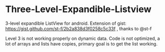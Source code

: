 # Three-Level-Expandible-Listview
3-level expandible ListView for android. Extension of gist: https://gist.github.com/st-f/2b2a838d3f0258c5c33f , thanks to @st-f

Level 3 is not working properly on dynamic data.
Code is not optimized, a lot of arrays and lists have copies, primary goal is to get the list working.
